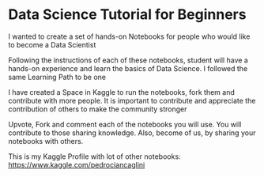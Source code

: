 # Data Science Tutorial for Beginners
I wanted to create a set of hands-on Notebooks for people who would like to become a Data Scientist

Following the instructions of each of these notebooks, student will have a hands-on experience and learn the basics of Data Science. 
I followed the same Learning Path to be one

I have created a Space in Kaggle to run the notebooks, fork them and contribute with more people. 
It is important to contribute and appreciate the contribution of others to make the community stronger

Upvote, Fork and comment each of the notebooks you will use. You will contribute to those sharing knowledge. 
Also, become of us, by sharing your notebooks with others. 

This is my Kaggle Profile with lot of other notebooks: https://www.kaggle.com/pedrociancaglini
